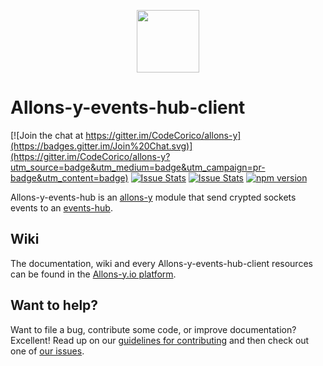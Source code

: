 <p align="center"><img src="http://codecorico.com/allons-y-logo.png" height="100" /></p>

# Allons-y-events-hub-client

[![Join the chat at https://gitter.im/CodeCorico/allons-y](https://badges.gitter.im/Join%20Chat.svg)](https://gitter.im/CodeCorico/allons-y?utm_source=badge&utm_medium=badge&utm_campaign=pr-badge&utm_content=badge)
[![Issue Stats](http://issuestats.com/github/codecorico/allons-y-events-hub-client/badge/issue)](http://issuestats.com/github/codecorico/allons-y)
[![Issue Stats](http://issuestats.com/github/codecorico/allons-y-events-hub-client/badge/pr)](http://issuestats.com/github/codecorico/allons-y)
[![npm version](https://badge.fury.io/js/allons-y-events-hub-client.svg)](https://badge.fury.io/js/allons-y-events-hub-client)

Allons-y-events-hub is an [allons-y](https://github.com/CodeCorico/allons-y) module that send crypted sockets events to an [events-hub](https://www.npmjs.com/package/allons-y-events-hub).

## Wiki

The documentation, wiki and every Allons-y-events-hub-client resources can be found in the [Allons-y.io platform](http://allons-y.io).

## Want to help?

Want to file a bug, contribute some code, or improve documentation? Excellent! Read up on our [guidelines for contributing](CONTRIBUTING.md) and then check out one of [our issues](https://github.com/CodeCorico/allons-y-events-hub-client/issues).
